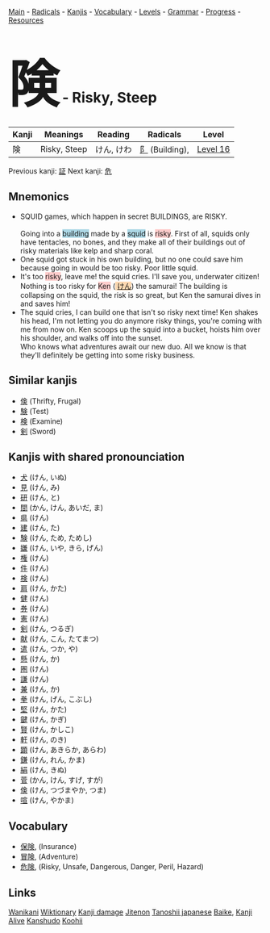<style> bigfont {font-size: 100px}</style>
[Main](../README.md) -
[Radicals](../radicals.md) -
[Kanjis](../kanjis.md) -
[Vocabulary](../vocabulary.md) -
[Levels](../levels.md) -
[Grammar](../grammar.md) - 
[Progress](../progress.md) -
[Resources](../resources.md)
# <bigfont> 険</bigfont> - Risky, Steep 

| Kanji | Meanings | Reading | Radicals | Level |
| --- | --- | --- | --- | --- |
| 険 | Risky, Steep | けん, けわ | [阝](../radicals/阝.md) (Building),  | [Level 16](../levels/wk_level16.md) |

Previous kanji: [証](証.md) Next kanji: [危](危.md) 

## Mnemonics
 * SQUID games, which happen in secret BUILDINGS, are RISKY.<br><br>Going into a <span style="background-color:#ADD8E6"> building</span> made by a <span style="background-color:#ADD8E6"> squid</span> is <span style="background-color:#ffcccb"> risky</span>. First of all, squids only have tentacles, no bones, and they make all of their buildings out of risky materials like kelp and sharp coral.
* One squid got stuck in his own building, but no one could save him because going in would be too risky. Poor little squid.
* It's too <span style="background-color:#ffcccb"> risky</span>, leave me! the squid cries. I'll save you, underwater citizen! Nothing is too risky for <span style="background-color:#ffcccb"> Ken</span> (<span style="background-color:#fed8b1"> [けん](https://jisho.org/search/けん)</span>) the samurai! The building is collapsing on the squid, the risk is so great, but Ken the samurai dives in and saves him!
* The squid cries, I can build one that isn't so risky next time! Ken shakes his head, I'm not letting you do anymore risky things, you're coming with me from now on. Ken scoops up the squid into a bucket, hoists him over his shoulder, and walks off into the sunset.<br />Who knows what adventures await our new duo. All we know is that they'll definitely be getting into some risky business.


## Similar kanjis
 * [倹](倹.md) (Thrifty, Frugal)
* [験](験.md) (Test)
* [検](検.md) (Examine)
* [剣](剣.md) (Sword)



## Kanjis with shared pronounciation
 * [犬](犬.md) (けん, いぬ)
* [見](見.md) (けん, み)
* [研](研.md) (けん, と)
* [間](間.md) (かん, けん, あいだ, ま)
* [県](県.md) (けん)
* [建](建.md) (けん, た)
* [験](験.md) (けん, ため, ためし)
* [嫌](嫌.md) (けん, いや, きら, げん)
* [権](権.md) (けん)
* [件](件.md) (けん)
* [検](検.md) (けん)
* [肩](肩.md) (けん, かた)
* [健](健.md) (けん)
* [券](券.md) (けん)
* [憲](憲.md) (けん)
* [剣](剣.md) (けん, つるぎ)
* [献](献.md) (けん, こん, たてまつ)
* [遣](遣.md) (けん, つか, や)
* [懸](懸.md) (けん, か)
* [圏](圏.md) (けん)
* [謙](謙.md) (けん)
* [兼](兼.md) (けん, か)
* [拳](拳.md) (けん, げん, こぶし)
* [堅](堅.md) (けん, かた)
* [鍵](鍵.md) (けん, かぎ)
* [賢](賢.md) (けん, かしこ)
* [軒](軒.md) (けん, のき)
* [顕](顕.md) (けん, あきらか, あらわ)
* [鎌](鎌.md) (けん, れん, かま)
* [絹](絹.md) (けん, きぬ)
* [菅](菅.md) (かん, けん, すげ, すが)
* [倹](倹.md) (けん, つづまやか, つま)
* [喧](喧.md) (けん, やかま)



## Vocabulary
 * [保険](../vocabulary/険.md), (Insurance)
* [冒険](../vocabulary/険.md), (Adventure)
* [危険](../vocabulary/険.md), (Risky, Unsafe, Dangerous, Danger, Peril, Hazard)




## Links 


[Wanikani](https://www.wanikani.com/kanji/険)
[Wiktionary](https://en.wiktionary.org/wiki/険)
[Kanji damage](http://www.kanjidamage.com/kanji/search?utf8=✓&q=険)
[Jitenon](https://jitenon.com/kanji/険)
[Tanoshii japanese](https://www.tanoshiijapanese.com/dictionary/kanji.cfm?k=険)
[Baike](https://baike.baidu.com/item/険),
[Kanji Alive](https://app.kanjialive.com/険)
[Kanshudo](https://www.kanshudo.com/searchmn?q=険)
[Koohii](https://kanji.koohii.com/study/kanji/険)
